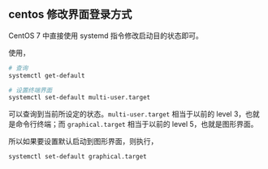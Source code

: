 ## centos 修改界面登录方式
CentOS 7 中直接使用 systemd 指令修改启动目的状态即可。

使用，
```sh
# 查询
systemctl get-default

# 设置终端界面
systemctl set-default multi-user.target
```
可以查询到当前所设定的状态。`multi-user.target` 相当于以前的 level 3，也就是命令行终端；而 `graphical.target` 相当于以前的 level 5，也就是图形界面。

所以如果要设置默认启动到图形界面，则执行，
```sh
systemctl set-default graphical.target
```